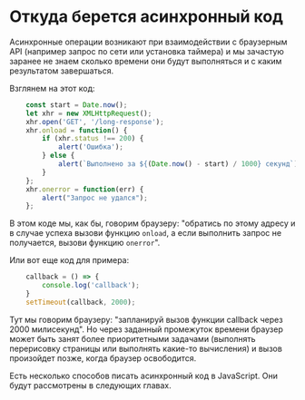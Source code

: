 # Откуда берется асинхронный код

Асинхронные операции возникают при взаимодействии с браузерным API (например запрос по сети или установка таймера) и мы зачастую заранее не знаем сколько времени они будут выполняться и с каким результатом завершаться.

Взглянем на этот код:

```javascript
    const start = Date.now();
    let xhr = new XMLHttpRequest();
    xhr.open('GET', '/long-response');
    xhr.onload = function() {
        if (xhr.status !== 200) {
            alert('Ошибка');
        } else {
            alert(`Выполнено за ${(Date.now() - start) / 1000} секунд`);
        }
    };
    xhr.onerror = function(err) {
        alert("Запрос не удался");
    };
```

В этом коде мы, как бы, говорим браузеру: "обратись по этому адресу и в случае успеха вызови функцию `onload`, а если выполнить запрос не получается, вызови функцию `onerror`".

Или вот еще код для примера:

```javascript
    callback = () => {
        console.log('callback');
    }
    setTimeout(callback, 2000);
```

Тут мы говорим браузеру: "запланируй вызов функции callback через 2000 милисекунд". Но через заданный промежуток времени браузер может быть занят более приоритетными задачами (выполнять перерисовку страницы или выполнять какие-то вычисления) и вызов произойдет позже, когда браузер освободится.

Есть несколько способов писать асинхронный код в JavaScript. Они будут рассмотрены в следующих главах.